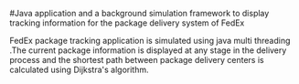 #Java application and a background simulation framework to display tracking information for the package delivery system of FedEx

FedEx package tracking application is simulated using java multi threading .The current package information is displayed at any stage in the delivery process and the shortest path between package delivery centers is calculated using Dijkstra's algorithm.
